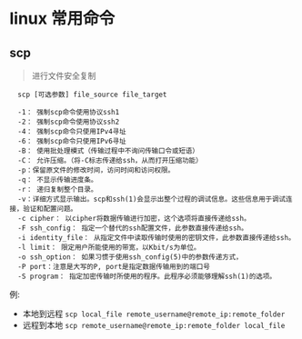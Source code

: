# linux 常用命令

## scp
> 进行文件安全复制
```shell
  scp [可选参数] file_source file_target 

  -1： 强制scp命令使用协议ssh1
  -2： 强制scp命令使用协议ssh2
  -4： 强制scp命令只使用IPv4寻址
  -6： 强制scp命令只使用IPv6寻址
  -B： 使用批处理模式（传输过程中不询问传输口令或短语）
  -C： 允许压缩。（将-C标志传递给ssh，从而打开压缩功能）
  -p：保留原文件的修改时间，访问时间和访问权限。
  -q： 不显示传输进度条。
  -r： 递归复制整个目录。
  -v：详细方式显示输出。scp和ssh(1)会显示出整个过程的调试信息。这些信息用于调试连接，验证和配置问题。
  -c cipher： 以cipher将数据传输进行加密，这个选项将直接传递给ssh。
  -F ssh_config： 指定一个替代的ssh配置文件，此参数直接传递给ssh。
  -i identity_file： 从指定文件中读取传输时使用的密钥文件，此参数直接传递给ssh。
  -l limit： 限定用户所能使用的带宽，以Kbit/s为单位。
  -o ssh_option： 如果习惯于使用ssh_config(5)中的参数传递方式，
  -P port：注意是大写的P, port是指定数据传输用到的端口号
  -S program： 指定加密传输时所使用的程序。此程序必须能够理解ssh(1)的选项。
```

例:
* 本地到远程
  `scp local_file remote_username@remote_ip:remote_folder `
* 远程到本地
  `scp remote_username@remote_ip:remote_folder local_file `
